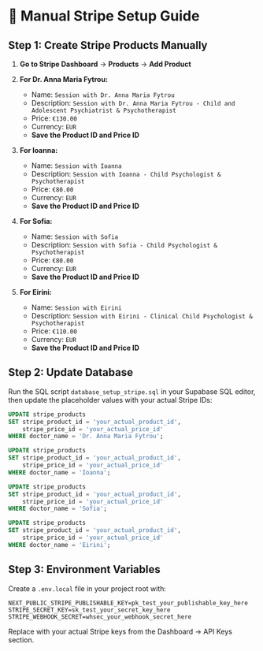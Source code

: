 # 🎯 Manual Stripe Setup Guide

## Step 1: Create Stripe Products Manually

1. **Go to Stripe Dashboard** → **Products** → **Add Product**

2. **For Dr. Anna Maria Fytrou:**
   - Name: `Session with Dr. Anna Maria Fytrou`
   - Description: `Session with Dr. Anna Maria Fytrou - Child and Adolescent Psychiatrist & Psychotherapist`
   - Price: `€130.00`
   - Currency: `EUR`
   - **Save the Product ID and Price ID**

3. **For Ioanna:**
   - Name: `Session with Ioanna`
   - Description: `Session with Ioanna - Child Psychologist & Psychotherapist`
   - Price: `€80.00`
   - Currency: `EUR`
   - **Save the Product ID and Price ID**

4. **For Sofia:**
   - Name: `Session with Sofia`
   - Description: `Session with Sofia - Child Psychologist & Psychotherapist`
   - Price: `€80.00`
   - Currency: `EUR`
   - **Save the Product ID and Price ID**

5. **For Eirini:**
   - Name: `Session with Eirini`
   - Description: `Session with Eirini - Clinical Child Psychologist & Psychotherapist`
   - Price: `€110.00`
   - Currency: `EUR`
   - **Save the Product ID and Price ID**

## Step 2: Update Database

Run the SQL script `database_setup_stripe.sql` in your Supabase SQL editor, then update the placeholder values with your actual Stripe IDs:

```sql
UPDATE stripe_products 
SET stripe_product_id = 'your_actual_product_id', 
    stripe_price_id = 'your_actual_price_id' 
WHERE doctor_name = 'Dr. Anna Maria Fytrou';

UPDATE stripe_products 
SET stripe_product_id = 'your_actual_product_id', 
    stripe_price_id = 'your_actual_price_id' 
WHERE doctor_name = 'Ioanna';

UPDATE stripe_products 
SET stripe_product_id = 'your_actual_product_id', 
    stripe_price_id = 'your_actual_price_id' 
WHERE doctor_name = 'Sofia';

UPDATE stripe_products 
SET stripe_product_id = 'your_actual_product_id', 
    stripe_price_id = 'your_actual_price_id' 
WHERE doctor_name = 'Eirini';
```

## Step 3: Environment Variables

Create a `.env.local` file in your project root with:

```env
NEXT_PUBLIC_STRIPE_PUBLISHABLE_KEY=pk_test_your_publishable_key_here
STRIPE_SECRET_KEY=sk_test_your_secret_key_here
STRIPE_WEBHOOK_SECRET=whsec_your_webhook_secret_here
```

Replace with your actual Stripe keys from the Dashboard → API Keys section.
